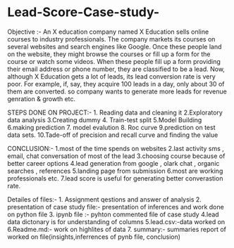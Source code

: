 # Lead-Score-Case-study-

 Objective :-
  An X education company named X Education sells online courses to industry professionals. The company markets its courses on several websites and search engines like Google. Once these people land on the website, they might browse the courses or fill up a form for the course or watch some videos. When these people fill up a form providing their email address or phone number, they are classified to be a lead. Now, although X Education gets a lot of leads, its lead conversion rate is very poor. For example, if, say, they acquire 100 leads in a day, only about 30 of them are converted. so company wants to generate more leads for revenue genration & growth etc.

STEPS DONE ON PROJECT:-
      1. Reading data and cleaning it 
      2.Exploratory data analysis 
      3.Creating dummy 
      4. Train-test split 
      5.Model Building 
      6.making prediction
      7. model evalution
      8. Roc curve 
      9.prediction on test data sets.
      10.Tade-off of precision and recall curve and finding the value
      
 CONCLUSION:-
      1.most of the time spends on websites
      2.last activity sms , email, chat conversation of most of the lead
      3.choosing course because of better career options
      4.lead generation from google , olark chat , organic searches , references
      5.landing page from submission
      6.most are working professionals etc.
      7.lead score is useful for generating better converastion rate.
      
  Detailes of files:-
      1. Assignment qestions and answer of analysis 
      2. presentation of case study file:- presentation of inferences and work done on python file
      3. ipynb file :- pyhton commented file of case study 
      4.lead data dictonary is for understanding of columns 
      5.lead.csv:-data worked on 
      6.Readme.md:- work on highlites of data 
      7. summary:- summaries report of worked on file(insights,inferrences of pynb file, conclusion)  
      




